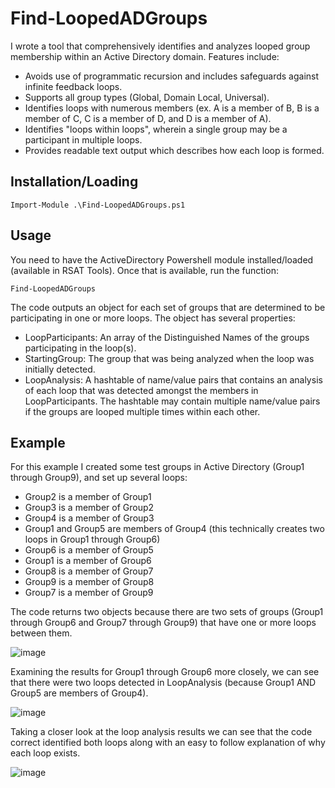 # Find-LoopedADGroups
I wrote a tool that comprehensively identifies and analyzes looped group membership within an Active Directory domain.  Features include:
- Avoids use of programmatic recursion and includes safeguards against infinite feedback loops.
- Supports all group types (Global, Domain Local, Universal).
- Identifies loops with numerous members (ex. A is a member of B, B is a member of C, C is a member of D, and D is a member of A).
- Identifies "loops within loops", wherein a single group may be a participant in multiple loops.
- Provides readable text output which describes how each loop is formed.

## Installation/Loading
```console
Import-Module .\Find-LoopedADGroups.ps1
```

## Usage
You need to have the ActiveDirectory Powershell module installed/loaded (available in RSAT Tools).  Once that is available, run the function:
```console
Find-LoopedADGroups
```

The code outputs an object for each set of groups that are determined to be participating in one or more loops.  The object has several properties:
- LoopParticipants:  An array of the Distinguished Names of the groups participating in the loop(s).
- StartingGroup:  The group that was being analyzed when the loop was initially detected.
- LoopAnalysis:  A hashtable of name/value pairs that contains an analysis of each loop that was detected amongst the members in LoopParticipants.  The hashtable may contain multiple name/value pairs if the groups are looped multiple times within each other.

## Example
For this example I created some test groups in Active Directory (Group1 through Group9), and set up several loops:
- Group2 is a member of Group1
- Group3 is a member of Group2
- Group4 is a member of Group3
- Group1 and Group5 are members of Group4 (this technically creates two loops in Group1 through Group6)
- Group6 is a member of Group5
- Group1 is a member of Group6
- Group8 is a member of Group7
- Group9 is a member of Group8
- Group7 is a member of Group9

The code returns two objects because there are two sets of groups (Group1 through Group6 and Group7 through Group9) that have one or more loops between them.

![image](https://github.com/vwaniel/Find-LoopedADGroups/assets/62962179/b8c3a4c5-4b98-42e4-b7d2-738b97b8457d)

Examining the results for Group1 through Group6 more closely, we can see that there were two loops detected in LoopAnalysis (because Group1 AND Group5 are members of Group4).

![image](https://github.com/vwaniel/Find-LoopedADGroups/assets/62962179/34e14fe2-645b-4534-bf93-0efc0c5cc726)

Taking a closer look at the loop analysis results we can see that the code correct identified both loops along with an easy to follow explanation of why each loop exists.

![image](https://github.com/vwaniel/Find-LoopedADGroups/assets/62962179/db482105-a4eb-4c55-a26b-5198875dd83b)

